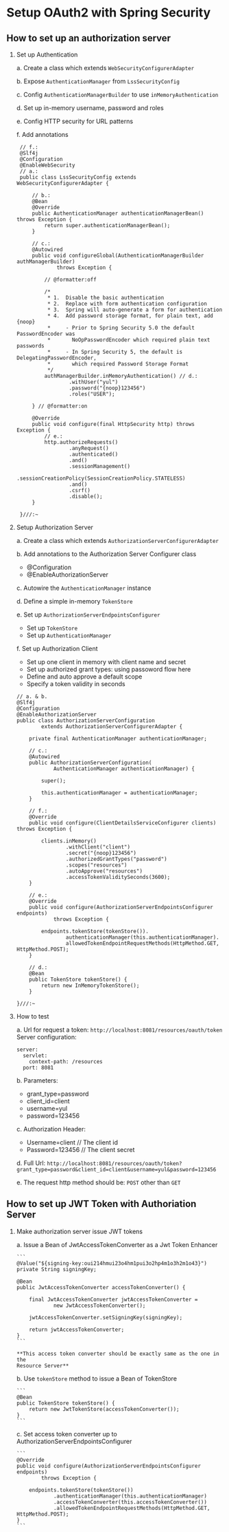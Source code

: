 # Setup OAuth2 with Spring Security


## How to set up an authorization server

1.  Set up Authentication 

    a. Create a class which extends ```WebSecurityConfigurerAdapter```
           
    b. Expose ``` AuthenticationManager ``` from ``` LssSecurityConfig ```
    
    c. Config ``` AuthenticationManagerBuilder ``` to use ```inMemoryAuthentication```

    d. Set up in-memory username, password and roles
    
    e. Config HTTP security for URL patterns
    
    f. Add annotations
    
       ``` 
        // f.:
        @Slf4j
        @Configuration
        @EnableWebSecurity
        // a.:
        public class LssSecurityConfig extends WebSecurityConfigurerAdapter { 
        
            // b.:
            @Bean
            @Override
            public AuthenticationManager authenticationManagerBean() throws Exception {
                return super.authenticationManagerBean();
            }
        
            // c.:
            @Autowired
            public void configureGlobal(AuthenticationManagerBuilder authManagerBuilder)
                    throws Exception {
        
                // @formatter:off
        
                /*
                 * 1.  Disable the basic authentication
                 * 2.  Replace with form authentication configuration
                 * 3.  Spring will auto-generate a form for authentication
                 * 4.  Add password storage format, for plain text, add {noop}
                 *     - Prior to Spring Security 5.0 the default PasswordEncoder was
                 *       NoOpPasswordEncoder which required plain text passwords
                 *     - In Spring Security 5, the default is DelegatingPasswordEncoder,
                 *       which required Password Storage Format
                 */
                authManagerBuilder.inMemoryAuthentication() // d.: 
                        .withUser("yul")
                        .password("{noop}123456")
                        .roles("USER");
        
            } // @formatter:on
        
            @Override
            public void configure(final HttpSecurity http) throws Exception {
                // e.: 
                http.authorizeRequests()
                        .anyRequest()
                        .authenticated()
                        .and()
                        .sessionManagement()
                        .sessionCreationPolicy(SessionCreationPolicy.STATELESS)
                        .and()
                        .csrf()
                        .disable();
            }
        
        }///:~
       ```
    
2.  Setup Authorization Server

    a. Create a class which extends ``` AuthorizationServerConfigurerAdapter ```

    b. Add annotations to the Authorization Server Configurer class
       - @Configuration
       - @EnableAuthorizationServer
       
    c. Autowire the ``` AuthenticationManager ``` instance
    
    d. Define a simple in-memory  ``` TokenStore ```

    e. Set up ``` AuthorizationServerEndpointsConfigurer ```
       - Set up ``` TokenStore ```
       - Set up ``` AuthenticationManager ```
    
    f. Set up Authorization Client
       - Set up one client in memory with client name and secret
       - Set up authorized grant types: using passoword flow here 
       - Define and auto approve a default scope
       - Specify a token validity in seconds

    ```
    // a. & b.
    @Slf4j
    @Configuration
    @EnableAuthorizationServer
    public class AuthorizationServerConfiguration
            extends AuthorizationServerConfigurerAdapter {
    
        private final AuthenticationManager authenticationManager;
    
        // c.:
        @Autowired
        public AuthorizationServerConfiguration(
                AuthenticationManager authenticationManager) {
    
            super();
    
            this.authenticationManager = authenticationManager;
        }
    
        // f.: 
        @Override
        public void configure(ClientDetailsServiceConfigurer clients) throws Exception {
    
            clients.inMemory()
                    .withClient("client")
                    .secret("{noop}123456")
                    .authorizedGrantTypes("password")
                    .scopes("resources")
                    .autoApprove("resources")
                    .accessTokenValiditySeconds(3600);
        }
    
        // e.: 
        @Override
        public void configure(AuthorizationServerEndpointsConfigurer endpoints)
                throws Exception {
    
            endpoints.tokenStore(tokenStore()).
                    authenticationManager(this.authenticationManager).
                    allowedTokenEndpointRequestMethods(HttpMethod.GET, HttpMethod.POST);
        }
    
        // d.:
        @Bean
        public TokenStore tokenStore() {
            return new InMemoryTokenStore();
        }
    
    }///:~
    ```

3.  How to test

    a. Url for request a token:
       ``` http://localhost:8081/resources/oauth/token ```
       Server configuration: 
       ``` 
       server:
         servlet:
           context-path: /resources
         port: 8081 
       ```
       
    b. Parameters:
       - grant_type=password
       - client_id=client
       - username=yul
       - password=123456
       
    c. Authorization Header:
       - Username=client // The client id
       - Password=123456 // The client secret
       
    d. Full Url: 
       ``` http://localhost:8081/resources/oauth/token?grant_type=password&client_id=client&username=yul&password=123456 ```
    
    e. The request http method should be: ```POST``` other than ```GET```


## How to set up JWT Token with Authoriation Server

1.  Make authorization server issue JWT tokens

    a.  Issue a Bean of JwtAccessTokenConverter as a Jwt Token Enhancer
    
        ``` 
        @Value("${signing-key:oui214hmui23o4hm1pui3o2hp4m1o3h2m1o43}")
        private String signingKey;
        
        @Bean
        public JwtAccessTokenConverter accessTokenConverter() {
    
            final JwtAccessTokenConverter jwtAccessTokenConverter =
                    new JwtAccessTokenConverter();
    
            jwtAccessTokenConverter.setSigningKey(signingKey);
    
            return jwtAccessTokenConverter;
        }
        ```
        
        **This access token converter should be exactly same as the one in the 
        Resource Server**

    b.  Use ``` tokenStore ``` method to issue a Bean of TokenStore
    
        ``` 
        @Bean
        public TokenStore tokenStore() {
            return new JwtTokenStore(accessTokenConverter());
        }
        ```
        
    c.  Set access token converter up to AuthorizationServerEndpointsConfigurer 
    
        ``` 
        @Override
        public void configure(AuthorizationServerEndpointsConfigurer endpoints)
                throws Exception {
    
            endpoints.tokenStore(tokenStore())
                    .authenticationManager(this.authenticationManager)
                    .accessTokenConverter(this.accessTokenConverter())
                    .allowedTokenEndpointRequestMethods(HttpMethod.GET, HttpMethod.POST);
        }
        ```